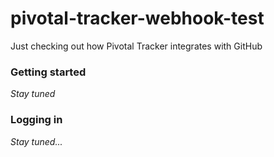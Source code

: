 # pivotal-tracker-webhook-test
Just checking out how Pivotal Tracker integrates with GitHub

### Getting started

*Stay tuned*

### Logging in

*Stay tuned...*